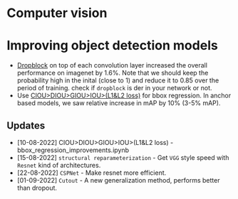 # Computer vision


# Improving object detection models
- [Dropblock](https://arxiv.org/pdf/1810.12890.pdf) on top of each convolution layer increased the overall performance on imagenet by 1.6%. Note that we should keep the probability high in the inital (close to 1) and reduce it to 0.85 over the period of training. check if `dropblock` is der in your network or not. 
- Use [CIOU>DIOU>GIOU>IOU>(L1&L2 loss)](bbox_regression_improvements.ipynb) for bbox regression. In anchor based models, we saw relative increase in mAP by 10% (3-5% mAP). 


## Updates 
- [10-08-2022] CIOU>DIOU>GIOU>IOU>(L1&L2 loss) - bbox_regression_improvements.ipynb
- [15-08-2022] `structural reparameterization` - Get `VGG` style speed with `Resnet` kind of architectures. 
- [22-08-2022] `CSPNet` - Make resnet more efficient. 
- [01-09-2022] `Cutout` - A new generalization method, performs better than dropout. 


